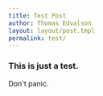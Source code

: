 ```yaml
---
title: Test Post
author: Thomas Edvalson
layout: layout/post.tmpl
permalink: test/
---
```


### This is just a test.

Don't panic.
